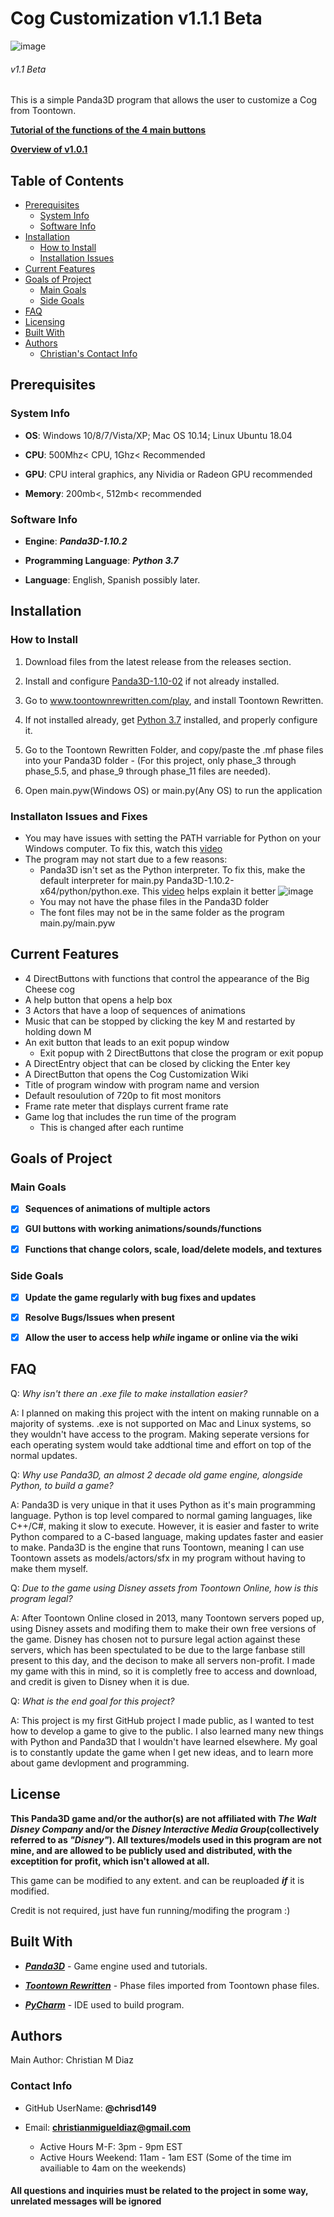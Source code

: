 <h1>Cog Customization v1.1.1 Beta</h1>

![image](https://user-images.githubusercontent.com/48182689/58392291-4c9d1480-8007-11e9-8c5a-0edb3a838928.png)
<h6>v1.1 Beta</h6>

This is a simple Panda3D program that allows the user to customize a Cog from Toontown.

[**Tutorial of the functions of the 4 main buttons**](https://youtu.be/33jWVTQWn1Q)

[**Overview of v1.0.1**](https://youtu.be/H13CPHQySiQ)

<h2>Table of Contents</h2>

- [Prerequisites](https://github.com/chrisd149/Cog-Customization#prerequisites)
	- [System Info](https://github.com/chrisd149/Cog-Customization#system-info)
	- [Software Info](https://github.com/chrisd149/Cog-Customization#software-info)
- [Installation](https://github.com/chrisd149/Cog-Customization#installation)
	- [How to Install](https://github.com/chrisd149/Cog-Customization#how-to-install)
	- [Installation Issues](https://github.com/chrisd149/Cog-Customization#installation-issues)
- [Current Features](https://github.com/chrisd149/Cog-Customization#current-features)
- [Goals of Project](https://github.com/chrisd149/Cog-Customization#goals-of-project)
	- [Main Goals](https://github.com/chrisd149/Cog-Customization#main-goals)
	- [Side Goals](https://github.com/chrisd149/Cog-Customization#side-goals)
- [FAQ](https://github.com/chrisd149/Cog-Customization#faq)
- [Licensing](https://github.com/chrisd149/Cog-Customization#license)
- [Built With](https://github.com/chrisd149/Cog-Customization#built-with)
- [Authors](https://github.com/chrisd149/Cog-Customization#authors)
	- [Christian's Contact Info](https://github.com/chrisd149/Cog-Customization#contact-info)

<h2>Prerequisites</h2>

<h3>System Info</h3>	

*	**OS**: Windows 10/8/7/Vista/XP; Mac OS 10.14; Linux Ubuntu 18.04

*	**CPU**: 500Mhz< CPU, 1Ghz< Recommended

*	**GPU**: CPU interal graphics, any Nividia or Radeon GPU recommended

*	**Memory**: 200mb<, 512mb< recommended

<h3>Software Info</h3>

*	**Engine**: ***Panda3D-1.10.2***

*	**Programming Language**: ***Python 3.7***

*	**Language**: English, Spanish possibly later.

<h2>Installation</h2>

<h3>How to Install</h3>
	
1.	Download files from the latest release from the releases section.

2.	Install and configure [Panda3D-1.10-02](www.panda3d.org/download) if not already installed.

3.	Go to www.toontownrewritten.com/play, and install Toontown Rewritten.

4.	If not installed already, get [Python 3.7](www.python.org/downloads) installed, and properly configure it.

5.	Go to the Toontown Rewritten Folder, and copy/paste the .mf phase files into your Panda3D folder 
		- (For this project, only phase_3 through phase_5.5, and phase_9 through phase_11 files are needed). 
		
6.	Open main.pyw(Windows OS) or main.py(Any OS) to run the application 
	
<h3>Installaton Issues and Fixes</h3>

- You may have issues with setting the PATH varriable for Python on your Windows computer.  To fix this, watch this [video](https://www.youtube.com/watch?v=4V14G5_CNGg)
- The program may not start due to a few reasons:
	- Panda3D isn't set as the Python interpreter.  To fix this, make the default interpreter for main.py Panda3D-1.10.2-x64/python/python.exe.  This [video](https://user-images.githubusercontent.com/48182689/58389652-5e2bef80-7ffa-11e9-8f5b-7b4cfa74cf24.png) helps explain it better
		![image](https://user-images.githubusercontent.com/48182689/58389652-5e2bef80-7ffa-11e9-8f5b-7b4cfa74cf24.png)
	- You may not have the phase files in the Panda3D folder
	- The font files may not be in the same folder as the program main.py/main.pyw
	
<h2>Current Features</h2>

- 4 DirectButtons with functions that control the appearance of the Big Cheese cog
- A help button that opens a help box
- 3 Actors that have a loop of sequences of animations
- Music that can be stopped by clicking the key M and restarted by holding down M
- An exit button that leads to an exit popup window
	- Exit popup with 2 DirectButtons that close the program or exit popup
- A DirectEntry object that can be closed by clicking the Enter key
- A DirectButton that opens the Cog Customization Wiki
- Title of program window with program name and version
- Default resoulution of 720p to fit most monitors
- Frame rate meter that displays current frame rate
- Game log that includes the run time of the program
	- This is changed after each runtime

<h2>Goals of Project</h2>

<h3>Main Goals</h3>

*	[X] **Sequences of animations of multiple actors**

*	[X] **GUI buttons with working animations/sounds/functions**

*  	[X] **Functions that change colors, scale, load/delete models, and textures**

<h3>Side Goals</h3>

*	[X] **Update the game regularly with bug fixes and updates**

*	[X] **Resolve Bugs/Issues when present**

*	[X] **Allow the user to access help *while* ingame or online via the wiki**

<h2>FAQ</h2>

Q: *Why isn't there an .exe file to make installation easier?*

A: I planned on making this project with the intent on making runnable on a majority of systems.  .exe is not supported on Mac and Linux systems, so they wouldn't have access to the program.  Making seperate versions for each operating system would take addtional time and effort on top of the normal updates.

Q: *Why use Panda3D, an almost 2 decade old game engine, alongside Python, to build a game?*

A: Panda3D is very unique in that it uses Python as it's main programming language.  Python is top level compared to normal gaming languages, like C++/C#, making it slow to execute.  However, it is easier and faster to write Python compared to a C-based language, making updates faster and easier to make.  Panda3D is the engine that runs Toontown, meaning I can use Toontown assets as models/actors/sfx in my program without having to make them myself.

Q: *Due to the game using Disney assets from Toontown Online, how is this program legal?*

A: After Toontown Online closed in 2013, many Toontown servers poped up, using Disney assets and modifing them to make their own free versions of the game.  Disney has chosen not to pursure legal action against these servers, which has been spectulated to be due to the large fanbase still present to this day, and the decison to make all servers non-profit.  I made my game with this in mind, so it is completly free to access and download, and credit is given to Disney when it is due.

Q: *What is the end goal for this project?*

A: This project is my first GitHub project I made public, as I wanted to test how to develop a game to give to the public.  I also learned many new things with Python and Panda3D that I wouldn't have learned elsewhere.  My goal is to constantly update the game when I get new ideas, and to learn more about game devlopment and programming.


<h2>License</h2>

**This Panda3D game and/or the author(s) are not affiliated with *The Walt Disney Company* and/or the *Disney Interactive Media Group*(collectively referred to as *"Disney"*).  All textures/models used in this program are not mine, and are allowed to be publicly used and distributed, with the exceptition for profit, which isn't allowed at all.**

This game can be modified to any extent. and can be reuploaded ***if*** it is modified.

Credit is not required, just have fun running/modifing the program :)


<h2>Built With</h2>

*	[***Panda3D***](https://www.panda3d.org/) - Game engine used and tutorials.

*	[***Toontown Rewritten***](https://www.toontownrewritten.com/) - Phase files imported from Toontown phase files.

*	[***PyCharm***](https://www.jetbrains.com/pycharm/) - IDE used to build program.



<h2>Authors</h2>

Main Author: Christian M Diaz

<h3>Contact Info</h3>

*	GitHub UserName: **@chrisd149**

* Email: **christianmigueldiaz@gmail.com**
	* Active Hours M-F: 3pm - 9pm EST
	* Active Hours Weekend: 11am - 1am EST (Some of the time im availiable to 4am on the weekends)

<h4>All questions and inquiries must be related to the project in some way, unrelated messages will be ignored</h4>

